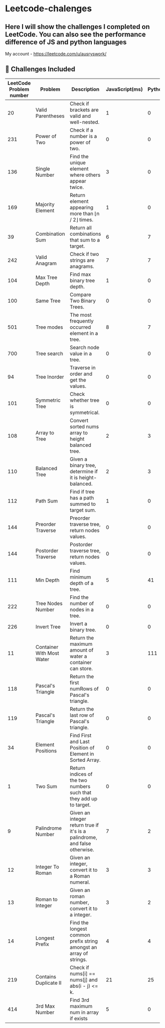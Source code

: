 # Leetcode-chalenges

## Here I will show the challenges I completed on LeetCode. You can also see the performance difference of JS and python languages

My account - https://leetcode.com/u/ausryswork/

## 🚀 Challenges Included

| LeetCode Problem number | Problem                   | Description                                                                | JavaScript(ms) | Python(ms) | Time complexity |
| ----------------------- | ------------------------- | -------------------------------------------------------------------------- | -------------- | ---------- | --------------- |
| 20                      | Valid Parentheses         | Check if brackets are valid and well-nested.                               | 1              | 0          | O (n)           |
| 231                     | Power of Two              | Check if a number is a power of two.                                       | 0              | 0          | O (1)           |
| 136                     | Single Number             | Find the unique element where others appear twice.                         | 3              | 0          | O (n)           |
| 169                     | Majority Element          | Return element appearing more than ⌊n / 2⌋ times.                          | 1              | 0          | O (n)           |
| 39                      | Combination Sum           | Return all combinations that sum to a target.                              | 6              | 7          | O (n^t)         |
| 242                     | Valid Anagram             | Check if two strings are anagrams.                                         | 7              | 7          | O (n)           |
| 104                     | Max Tree Depth            | Find max binary tree depth.                                                | 1              | 0          | O (n)           |
| 100                     | Same Tree                 | Compare Two Binary Trees.                                                  | 0              | 0          | O (n)           |
| 501                     | Tree modes                | The most frequently occurred element in a tree.                            | 8              | 7          | O (n)           |
| 700                     | Tree search               | Search node value in a tree.                                               | 0              | 0          | O (log (n))     |
| 94                      | Tree Inorder              | Traverse in order and get the values.                                      | 0              | 0          | O (n)           |
| 101                     | Symmetric Tree            | Check whether tree is symmetrical.                                         | 0              | 0          | O (n)           |
| 108                     | Array to Tree             | Convert sorted nums array to height balanced tree.                         | 2              | 3          | O (n)           |
| 110                     | Balanced Tree             | Given a binary tree, determine if it is height-balanced.                   | 2              | 3          | O (n)           |
| 112                     | Path Sum                  | Find if tree has a path summed to target sum.                              | 1              | 0          | O (n)           |
| 144                     | Preorder Traverse         | Preorder traverse tree, return nodes values.                               | 0              | 0          | O (n)           |
| 144                     | Postorder Traverse        | Postorder traverse tree, return nodes values.                              | 0              | 0          | O (n)           |
| 111                     | Min Depth                 | Find minimum depth of a tree.                                              | 5              | 41         | O (n)           |
| 222                     | Tree Nodes Number         | Find the number of nodes in a tree.                                        | 0              | 0          | O (n)           |
| 226                     | Invert Tree               | Invert a binary tree.                                                      | 0              | 0          | O (n)           |
| 11                      | Container With Most Water | Return the maximum amount of water a container can store.                  | 3              | 111        | O (n)           |
| 118                     | Pascal's Triangle         | Return the first numRows of Pascal's triangle.                             | 0              | 0          | O (n^2)         |
| 119                     | Pascal's Triangle         | Return the last row of Pascal's triangle.                                  | 0              | 0          | O (n^2)         |
| 34                      | Element Positions         | Find First and Last Position of Element in Sorted Array.                   | 0              | 0          | O (log(n))      |
| 1                       | Two Sum                   | Return indices of the two numbers such that they add up to target.         | 0              | 0          | O (n)           |
| 9                       | Palindrome Number         | Given an integer return true if it's is a palindrome, and false otherwise. | 7              | 2          | O (1)           |
| 12                      | Integer To Roman          | Given an integer, convert it to a Roman numeral.                           | 3              | 3          | O (n)           |
| 13                      | Roman to Integer          | Given an roman number, convert it to a integer.                            | 3              | 2          | O (n)           |
| 14                      | Longest Prefix            | Find the longest common prefix string amongst an array of strings.         | 4              | 4          | O (n\*t)        |
| 219                     | Contains Duplicate II     | Check if nums[i] == nums[j] and abs(i - j) <= k.                           | 21             | 25         | O (n)           |
| 414                     | 3rd Max Number            | Find 3rd maximum num in array if exists                                    | 5              | 0          | O (n)           |
